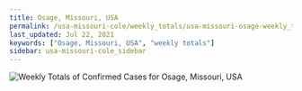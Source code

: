 ```yaml
---
title: Osage, Missouri, USA
permalink: /usa-missouri-cole/weekly_totals/usa-missouri-osage-weekly_totals.html
last_updated: Jul 22, 2021
keywords: ["Osage, Missouri, USA", "weekly totals"]
sidebar: usa-missouri-cole_sidebar
---
```


![Weekly Totals of Confirmed Cases for Osage, Missouri, USA](/covid_tracker/images/graphs/usa-missouri-osage-weekly_totals_graph.png)

